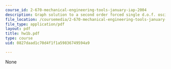 ```yaml
---
course_id: 2-670-mechanical-engineering-tools-january-iap-2004
description: Graph solution to a second order forced single d.o.f. oscillator
file_location: /coursemedia/2-670-mechanical-engineering-tools-january-iap-2004/0827daad1c70d4f1f1a59836749594a9_hw1b.pdf
file_type: application/pdf
layout: pdf
title: hw1b.pdf
type: course
uid: 0827daad1c70d4f1f1a59836749594a9

---
```

None